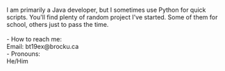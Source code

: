 <br>
I am primarily a Java developer, but I sometimes use Python for quick scripts. You'll find plenty of random project I've started. Some of them for school, others just to pass the time. <br>
<br>
- How to reach me: <br>
	Email: bt19ex@brocku.ca <br>
- Pronouns: <br>
	He/Him <br>

